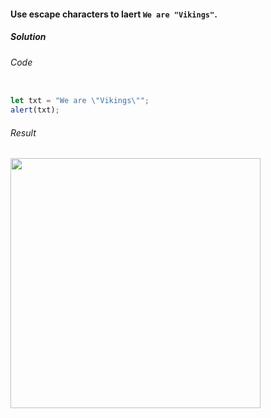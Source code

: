 #### Use escape characters to laert `We are "Vikings"`.

<h5>Solution</h5>

###### Code

```JavaScript

let txt = "We are \"Vikings\"";
alert(txt);

```

###### Result
<img src="https://github.com/gurjeetsinghvirdee/W3Schools-Frontend-Development-Exercises/assets/73753957/00095d97-d8a9-4d80-ab73-cac804e578ab" width="400" />
